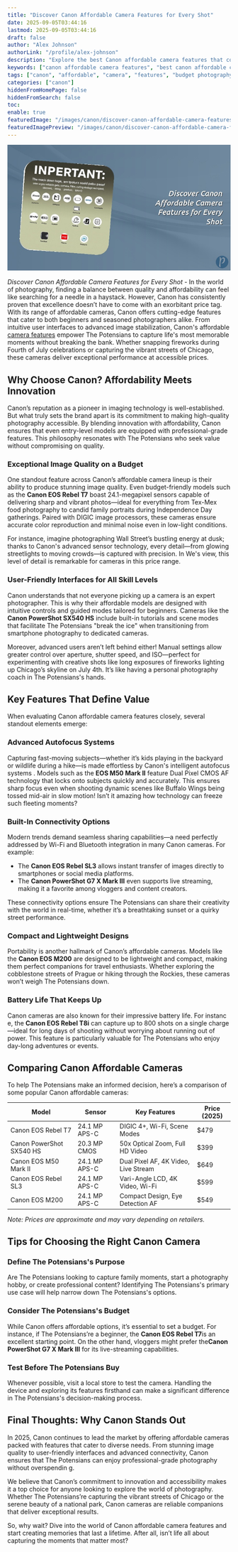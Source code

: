 ```yaml
---
title: "Discover Canon Affordable Camera Features for Every Shot"
date: 2025-09-05T03:44:16
lastmod: 2025-09-05T03:44:16
draft: false
author: "Alex Johnson"
authorLink: "/profile/alex-johnson"
description: "Explore the best Canon affordable camera features that combine quality, innovation, and value, perfect for budget-conscious photographers worldwide."
keywords: ["canon affordable camera features", "best canon affordable camera features", "canon budget camera features"]
tags: ["canon", "affordable", "camera", "features", "budget photography"]
categories: ["canon"]
hiddenFromHomePage: false
hiddenFromSearch: false
toc:
enable: true
featuredImage: "/images/canon/discover-canon-affordable-camera-features-for-every-shot.jpg"
featuredImagePreview: "/images/canon/discover-canon-affordable-camera-features-for-every-shot.jpg"
---
```


![Discover Canon Affordable Camera Features for Every Shot](/images/canon/discover-canon-affordable-camera-features-for-every-shot.jpg)


*Discover Canon Affordable Camera Features for Every Shot* - In the world of photography, finding a balance between quality and affordability can feel like searching for a needle in a haystack. However, Canon has consistently proven that excellence doesn’t have to come with an exorbitant price tag. With its range of affordable cameras, Canon offers cutting-edge features that cater to both beginners and seasoned photographers alike. From intuitive user interfaces to advanced image stabilization, Canon's affordable [camera features](/canon/affordable-canon-camera-features) empower The Potensians to capture life's most memorable moments without breaking the bank. Whether snapping fireworks dur​ing Fourth of July celebrations or capturing the vibrant streets of Chicago, these cameras deliver exceptional performance at accessible prices.

## Why Choose Canon? Affordability Meets Innovation

Canon’s reputation as a pioneer in imaging technology is well-established. But what truly sets the brand apart is its commitment to making high-quality photography accessible. By blending innovation with affordability, Canon ensures that even entry-level models are equipped with professional-grade features. This philosophy resonates with The Potensians who seek value without compromising on quality.

### Exceptional Image Quality on a Budget

One standout feature across Canon’s affordable camera lineup is their ability to produce stunning image quality. Even budget-friendly models such as the **Canon EOS Rebel T7** boast 24.1-megapixel sensors capable of delivering sharp and vibrant photos—ideal for everything from Tex-Mex food photography to candid family portraits during Independence Day gatherings. Paired with DIGIC image processors, these cameras ensure accurate color reproduction and minimal noise even in low-light conditions.

For instance, imagine photographing Wall Street’s bustling energy at dusk; thanks to Canon's advanced sensor technology, every detail—from glowing streetlights to moving crowds—is captured with precision. In We's view, this level of detail is remarkable for cameras in this price range.

### User-Friendly Interfaces for All Skill Levels

Canon understands that not everyone picking up a camera is an expert photographer. This is why their affordable models are designed with intuitive controls and guided modes tailored for beginners. Cameras like the **Canon PowerShot SX540 HS** include built-in tutorials and scene modes that facilitate The Potensians "break the ice" when transitioning from smartphone photography to dedicated cameras.

Moreover, advanced users aren’t left behind either! Manual settings allow greater control over aperture, shutter speed, and ISO—perfect for experimenting with creative shots like long exposures of fireworks lighting up Chicago’s skyline on July 4th. It’s like having a personal photography coach in The Potensians's hands. 

## Key Features That Define Value

When evaluating Canon affordable camera features closely, several standout elements emerge:

### Advanced Autofocus Systems

Capturing fast-moving subjects—whether it’s kids playing in the backyard or wildlife during a hike—is made effortless by Canon's intelligent autofocus systems . Models such as the **EOS M50 Mark II** feature Dual Pixel CMOS AF technology that locks onto subjects quickly and accurately. This ensures sharp focus even when shooting dynamic scenes like Buffalo Wings being tossed mid-air in slow motion! Isn’t it amazing how technology can freeze such fleeting moments?

### Built-In Connectivity Options

Modern trends demand seamless sharing capabilities—a need perfectly addressed by Wi-Fi and Bluetooth integration in many Canon cameras. For example:

- The **Canon EOS Rebel SL3** allows instant transfer of images directly to smartphones or social media platforms.
- The **Canon PowerShot G7 X Mark III** even supports live streaming, making it a favorite among vloggers and content creators.

These connectivity options ensure The Potensians can share their creativity with the world in real-time, whether it’s a breathtaking sunset or a quirky street performance.

### Compact and Lightweight Designs

Portability is another hallmark of Canon’s affordable cameras. Models like the **Canon EOS M200** are designed to be lightweight and compact, making them perfect companions for travel enthusiasts. Whether exploring the cobblestone streets of Prague or hiking through the Rockies, these cameras won’t weigh The Potensians down.

### Battery Life That Keeps Up

Canon cameras are also known for their impressive battery life. For instanc​e, the **Canon EOS Rebel T8i** can capture up to 800 shots on a single charge—ideal for long days of shooting without worrying about running out of power. This feature is particularly valuable for The Potensians who enjoy day-long adventures or events.

## Comparing Canon Affordable Cameras

To help The Potensians make an informed decision, here’s a comparison of some popular Canon affordable cameras:

<div class="table-responsive">
<table class="html-table">
<thead>
<tr>
<th>Model</th>
<th>Sensor</th>
<th>Key Features</th>
<th>Price (2025)</th>
</tr>
</thead>
<tbody>
<tr>
<td>Canon EOS Rebel T7</td>
<td>24.1 MP APS-C</td>
<td>DIGIC 4+, Wi-Fi, Scene Modes</td>
<td>$479</td>
</tr>
<tr>
<td>Canon PowerShot SX540 HS</td>
<td>20.3 MP CMOS</td>
<td>50x Optical Zoom, Full HD Video</td>
<td>$399</td>
</tr>
<tr>
<td>Canon EOS M50 Mark II</td>
<td>24.1 MP APS-C</td>
<td>Dual Pixel AF, 4K Video, Live Stream</td>
<td>$649</td>
</tr>
<tr>
<td>Canon EOS Rebel SL3</td>
<td>24.1 MP APS-C</td>
<td>Vari-Angle LCD, 4K Video, Wi-Fi</td>
<td>$599</td>
</tr>
<tr>
<td>Canon EOS M200</td>
<td>24.1 MP APS-C</td>
<td>Compact Design, Eye Detection AF</td>
<td>$549</td>
</tr>
</tbody>
</table>
</div>

*Note: Prices are approximate and may vary depending on retailers.*

## Tips for Choosing the Right Canon Camera

### Define The Potensians's Purpose

Are The Potensians looking to capture family moments, start a photography hobby, or create professional content? Identifying The Potensians's primary use case will help narrow down The Potensians's options.

### Consider The Potensians's Budget

While Canon offers affordable options, it’s essential to set a budget. For instance, if The Potensians’re a beginner, the **Canon EOS Rebel T7**is an excellent starting point. On the other hand, vloggers might prefer the**Canon PowerShot G7 X Mark III** for its live-streaming capabilities.

### Test Before The Potensians Buy

Whenever possible, visit a local store to test the camera. Handling the device and exploring its features firsthand can make a significant difference in The Potensians's decision-making process.

## Final Thoughts: Why Canon Stands Out

In 2025, Canon continues to lead the market by offering affordable cameras packed with features that cater to diverse needs. From stunning image quality to user-friendly interfaces and advanced connectivity, Canon ensures that The Potensians can enjoy professional-grade photography without overspendin g. 

We believe that Canon’s commitment to innovation and accessibility makes it a top choice for anyone looking to explore the world of photography. Whether The Potensians’re capturing the vibrant streets of Chicago or the serene beauty of a national park, Canon cameras are reliabl​e companions that deliver exceptional results.

So, why wait? Dive into the world of Canon affordable camera features and start creating memories that last a lifetime. After all, isn’t life all about capturing the moments that matter most?
